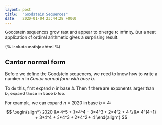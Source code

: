 ```yaml
---
layout: post
title:  "Goodstein Sequences"
date:   2020-01-04 23:44:28 +0000
---
```


Goodstein sequences grow fast and appear to diverge to infinity.
But a neat application of ordinal arithmetic gives a surprising result.

{% include mathjax.html %}

## Cantor normal form

Before we define the Goodstein sequences,
we need to know how to write a number $n$ in *Cantor normal form with base* $b$.

To do this, first expand $n$ in base $b$.
Then if there are exponents larger than $b$,
expand those in base $b$ too.

For example, we can expand $n=2020$ in base $b=4$:

$$
\begin{align*}
  2020
  &= 4^5 + 3*4^4 + 3*4^3 + 2*4^2 + 4 \\
  &= 4^{4+1} + 3*4^4 + 3*4^3 + 2*4^2 + 4
\end{align*}
$$
